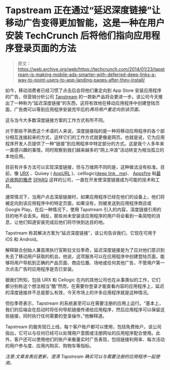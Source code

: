 # Tapstream 正在通过“延迟深度链接”让移动广告变得更加智能，这是一种在用户安装 TechCrunch 后将他们指向应用程序登录页面的方法

> 原文：<https://web.archive.org/web/https://techcrunch.com/2014/01/23/tapstream-is-making-mobile-ads-smarter-with-deferred-deep-links-a-way-to-point-users-to-app-landing-pages-after-they-install/>

如今，移动消费者已经习惯了点击后会将他们重定向到 App Store 安装应用程序的广告，但营销分析公司 [Tapstream](https://web.archive.org/web/20221209233553/https://tapstream.com/) 的一款新产品将会更进一步。该公司今天推出了一种称为“延迟深度链接”的东西，这将有效地在移动应用程序中创建登陆页面，广告商可以等到应用程序安装完毕后的*再将用户重定向到该页面。*

这与当今大多数深度链接方案的工作方式有所不同。

对于那些不熟悉这个术语的人来说，深度链接指的是一种将移动应用程序的各个部分相互连接起来的方式，这样它们的工作方式就更像是网页。也就是说，它为应用程序开发人员提供了一种“链接”到应用程序中特定部分的方式。这是我个人多年来一直感兴趣的事情，同时观察到我们越来越多的“网上冲浪”活动转变为相当孤立的本地应用。

目前有许多方法可以实现深度链接，但与万维网不同的是，这种做法没有标准。目前，像 [URX](https://web.archive.org/web/20221209233553/http://urx.com/developers) 、Quixey ( [AppURL](https://web.archive.org/web/20221209233553/http://appurl.org/) )、celllogic([deep link . me](https://web.archive.org/web/20221209233553/http://www.deeplink.me/))、 [Appsfire](https://web.archive.org/web/20221209233553/http://www.appsfire.com/) 和[最近收购的雅虎](https://web.archive.org/web/20221209233553/https://beta.techcrunch.com/2014/01/21/yahoo-acquires-mobile-marketing-startup-sparq/) [SPARQ](https://web.archive.org/web/20221209233553/https://www.sparq.it/) 这样的公司，一直在开发使深度链接成为可能的技术和工具。

通常情况下，当用户点击深层链接时，如果应用程序已经在他们的设备上，他们将被定向到该应用程序中的特定页面，如果没有，则被发送到应用程序商店或 Google Play。在后一种情况下，使用 Tapstream 引入的内容，深度链接引用的目的地不会丢失。相反，那些尚未安装该应用程序的用户将会看到一条简短的消息，让他们知道安装完成后他们将尽快到达目的地。

Tapstream 称其解决方案为“延迟深度链接”，该公司告诉我们，它现在可用于 iOS 和 Android。

解释联合创始人兼首席执行官斯拉文拉季奇，延迟深度链接是为了应对他们意识到失去了移动用户获取的机会。他说，这项服务可以在应用程序中创建登陆页面，能够将用户导航到正确的产品页面、商店位置、场地或任何其他广告，不管用户第一次点击广告时应用程序是否已安装。

据我们所知，包括 URX 和 Cellogic 在内的其他公司也在从事类似的工作，它们都分别称这个想法相当“酷”然而，在需要你登录才能查看内容的应用程序上，延迟的深度链接并不总是那么有效，今天市场上的许多应用程序就是这种情况。

但拉季奇表示，Tapstream 的系统甚至可以在需要注册的应用上运行。“基本上，我们的后端会在启动时将任何导航链接传递给应用程序，然后应用程序可以保留这些链接，同时执行任何需要的登录操作，”他解释道。

Tapstream 的服务现已上线，每个客户账户都可以使用，包括免费账户。该公司指出，它可以与任何已经可以处理用户意图或注册网址的应用程序配合使用。此外，客户还可以使用他们的账户来衡量实时广告表现，包括链接利用率、每次活动的用户参与度、应用内购买、购物车等指标。

*注意:文章发表后更新，澄清 Tapstream 确实可以与需要注册的应用程序一起使用。*